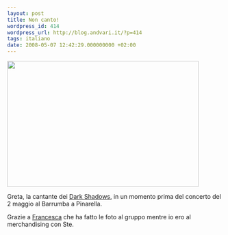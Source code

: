 ```yaml
---
layout: post
title: Non canto!
wordpress_id: 414
wordpress_url: http://blog.andvari.it/?p=414
tags: italiano
date: 2008-05-07 12:42:29.000000000 +02:00
---
```

<img class="centered" src="http://farm4.static.flickr.com/3012/2473485880_c182cb9f7e.jpg" alt="" width="447" height="295" />

Greta, la cantante dei <a href="http://profile.myspace.com/index.cfm?fuseaction=user.viewprofile&amp;friendid=138707265">Dark Shadows</a>, in un momento prima del concerto del 2 maggio al Barrumba a Pinarella.

Grazie a <a href="http://profile.myspace.com/index.cfm?fuseaction=user.viewprofile&amp;friendid=165753758">Francesca</a> che ha fatto le foto al gruppo mentre io ero al merchandising con Ste.
